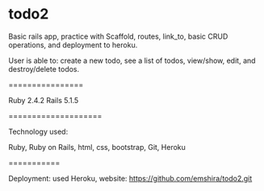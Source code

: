 # todo2

Basic rails app, practice with Scaffold, routes, link_to, basic CRUD operations, and deployment to heroku.

User is able to: create a new todo, see a list of todos, view/show, edit, and destroy/delete todos.

================

Ruby 2.4.2
Rails 5.1.5

====================

Technology used:

Ruby, Ruby on Rails, html, css, bootstrap, Git, Heroku

===========

Deployment: used Heroku, website: https://github.com/emshira/todo2.git
